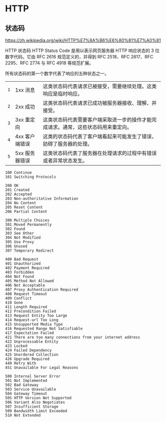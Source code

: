 # HTTP

## 状态码

https://zh.wikipedia.org/wiki/HTTP%E7%8A%B6%E6%80%81%E7%A0%81   

HTTP 状态码 HTTP Status Code 是用以表示网页服务器 HTTP 响应状态的 3 位数字代码。它由 RFC 2616 规范定义的，并得到 RFC 2518、RFC 2817、RFC 2295、RFC 2774 与 RFC 4918 等规范扩展。

所有状态码的第一个数字代表了响应的五种状态之一。

||||
|-----|----------------|----------------------------------------------------------------------------------
| `1` | 1xx 消息       | 这类状态码代表请求已被接受，需要继续处理。这类响应是临时响应。
| `2` | 2xx 成功       | 这类状态码代表请求已成功被服务器接收、理解、并接受。
| `3` | 3xx 重定向     | 这类状态码代表需要客户端采取进一步的操作才能完成请求。通常，这些状态码用来重定向。
| `4` | 4xx 客户端错误 | 这类的状态码代表了客户端看起来可能发生了错误，妨碍了服务器的处理。
| `5` | 5xx 服务器错误 | 这类状态码代表了服务器在处理请求的过程中有错误或者异常状态发生。

```text
100 Continue
101 Switching Protocols

200 OK
201 Created
202 Accepted
203 Non-authoritative Information
204 No Content
205 Reset Content
206 Partial Content

300 Multiple Choices
301 Moved Permanently
302 Found
303 See Other
304 Not Modified
305 Use Proxy
306 Unused
307 Temporary Redirect

400 Bad Request
401 Unauthorized
402 Payment Required
403 Forbidden
404 Not Found
405 Method Not Allowed
406 Not Acceptable
407 Proxy Authentication Required
408 Request Timeout
409 Conflict
410 Gone
411 Length Required
412 Precondition Failed
413 Request Entity Too Large
414 Request-url Too Long
415 Unsupported Media Type
416 Requested Range Not Satisfiable
417 Expectation Failed
421 There are too many connections from your internet address
422 Unprocessable Entity
423 Locked
424 Failed Dependency
425 Unordered Collection
426 Upgrade Required
449 Retry With
451 Unavailable For Legal Reasons

500 Internal Server Error
501 Not Implemented
502 Bad Gateway
503 Service Unavailable
504 Gateway Timeout
505 HTTP Version Not Supported
506 Variant Also Negotiates
507 Insufficient Storage
509 Bandwidth Limit Exceeded
510 Not Extended
```
